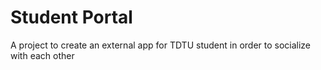 # Student Portal

A project to create an external app for TDTU student in order to socialize with each other